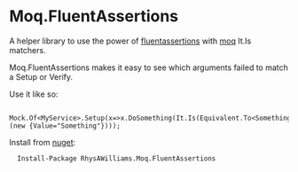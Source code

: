 ﻿# Moq.FluentAssertions

A helper library to use the power of [fluentassertions](https://fluentassertions.com/) with [moq](https://github.com/moq/moq4) It.Is matchers.

Moq.FluentAssertions makes it easy to see which arguments failed to match a Setup or Verify.

Use it like so:
```
  Mock.Of<MyService>.Setup(x=>x.DoSomething(It.Is(Equivalent.To<Something>(new {Value="Something"})));
```

Install from [nuget](https://www.nuget.org/packages/RhysAWilliams.Moq.FluentAssertions/):
```
  Install-Package RhysAWilliams.Moq.FluentAssertions
```
